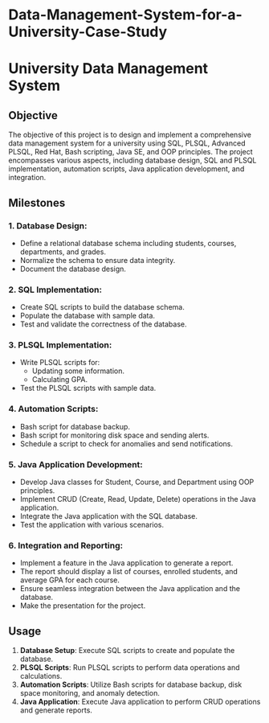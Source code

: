 # Data-Management-System-for-a-University-Case-Study

# University Data Management System

## Objective
The objective of this project is to design and implement a comprehensive data management system for a university using SQL, PLSQL, Advanced PLSQL, Red Hat, Bash scripting, Java SE, and OOP principles. The project encompasses various aspects, including database design, SQL and PLSQL implementation, automation scripts, Java application development, and integration.

## Milestones

### 1. Database Design:
- Define a relational database schema including students, courses, departments, and grades.
- Normalize the schema to ensure data integrity.
- Document the database design.

### 2. SQL Implementation:
- Create SQL scripts to build the database schema.
- Populate the database with sample data.
- Test and validate the correctness of the database.

### 3. PLSQL Implementation:
- Write PLSQL scripts for:
  - Updating some information.
  - Calculating GPA.
- Test the PLSQL scripts with sample data.

### 4. Automation Scripts:
- Bash script for database backup.
- Bash script for monitoring disk space and sending alerts.
- Schedule a script to check for anomalies and send notifications.

### 5. Java Application Development:
- Develop Java classes for Student, Course, and Department using OOP principles.
- Implement CRUD (Create, Read, Update, Delete) operations in the Java application.
- Integrate the Java application with the SQL database.
- Test the application with various scenarios.

### 6. Integration and Reporting:
- Implement a feature in the Java application to generate a report.
- The report should display a list of courses, enrolled students, and average GPA for each course.
- Ensure seamless integration between the Java application and the database.
- Make the presentation for the project.

## Usage
1. **Database Setup**: Execute SQL scripts to create and populate the database.
2. **PLSQL Scripts**: Run PLSQL scripts to perform data operations and calculations.
3. **Automation Scripts**: Utilize Bash scripts for database backup, disk space monitoring, and anomaly detection.
4. **Java Application**: Execute Java application to perform CRUD operations and generate reports.
